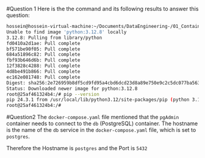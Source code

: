 #Question 1
Here is the the command and its following results to answer this question:
```bash
hossein@hossein-virtual-machine:~/Documents/DataEngineering-/01_Containerization-and-IaC$ sudo docker run -it --entrypoint=bash python:3.12.8
Unable to find image 'python:3.12.8' locally
3.12.8: Pulling from library/python
fd0410a2d1ae: Pull complete 
bf571be90f05: Pull complete 
684a51896c82: Pull complete 
fbf93b646d6b: Pull complete 
12f3828c4288: Pull complete 
4d8be491b866: Pull complete 
ec162e081748: Pull complete 
Digest: sha256:2e726959b8df5cd9fd95a4cbd6dcd23d8a89e750e9c2c5dc077ba56365c6a925
Status: Downloaded newer image for python:3.12.8
root@25af461324b4:/# pip --version
pip 24.3.1 from /usr/local/lib/python3.12/site-packages/pip (python 3.12)
root@25af461324b4:/#
```


#Question2
The `docker-compose.yaml` file mentioned that the `pgAdmin` container needs to connect to the `db` (PostgreSQL) container. The hostname is the name of the `db` service in the `docker-compose.yaml` file, which is set to `postgres`.

Therefore the Hostname is `postgres` and the Port is `5432`